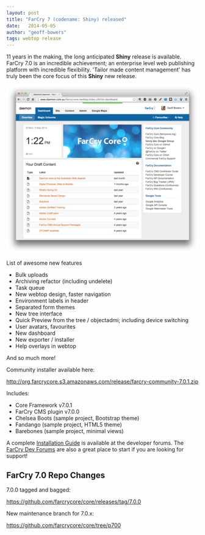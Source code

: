 ```yaml
---
layout: post
title: "FarCry 7 (codename: Shiny) released"
date:   2014-05-05
author: "geoff-bowers"
tags: webtop release
---
```


11 years in the making, the long anticipated **Shiny** release is available.  FarCry 7.0 is an incredible achievement; an enterprise level web publishing platform with incredible flexibility. 'Tailor made content management' has truly been the core focus of this **Shiny** new release.

![FarCry 7 Webtop](/images/farcry-7-webtop.png)

<!--more-->

List of awesome new features

- Bulk uploads
- Archiving refactor (including undelete)
- Task queue
- New webtop design, faster navigation
- Environment labels in header
- Separated form themes
- New tree interface
- Quick Preview from the tree / objectadmi; including device switching
- User avatars, favourites
- New dashboard
- New exporter / installer
- Help overlays in webtop

And so much more!

Community installer available here:

<http://org.farcrycore.s3.amazonaws.com/release/farcry-community-7.0.1.zip>

Includes:

- Core Framework v7.0.1
- FarCry CMS plugin v7.0.0
- Chelsea Boots (sample project, Bootstrap theme)
- Fandango (sample project, HTML5 theme)
- Barebones (sample project, minimal views)

A complete [Installation Guide](http://discourse.farcrycore.org/t/farcry-7-installation-guide/119) is available at the developer forums.  The [FarCry Dev Forums](http://discourse.farcrycore.org/) are also a great place to start if you are looking for support!

## FarCry 7.0 Repo Changes

7.0.0 tagged and bagged:

<https://github.com/farcrycore/core/releases/tag/7.0.0>

New maintenance branch for 7.0.x:

<https://github.com/farcrycore/core/tree/p700>